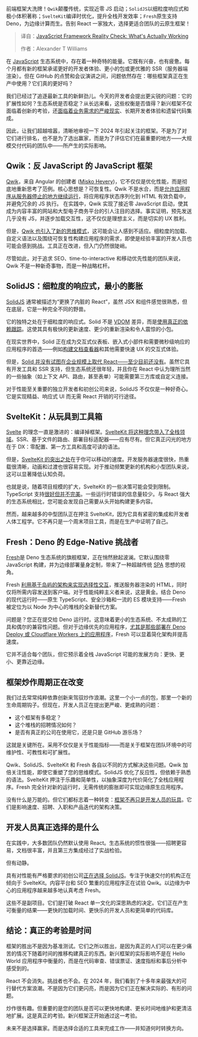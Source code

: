 
<!--
title: JavaScript框架现实检验：什么才是真正有效的
cover: https://cdn.thenewstack.io/media/2025/04/45901d99-hartono-creative-studio-juijk2d4oeu-unsplash.jpg
summary: 前端框架大洗牌！`Qwik`颠覆传统，实现近零 JS 启动；`SolidJS`以细粒度响应式和极小体积著称；`SvelteKit`编译时优化，提升全栈开发效率；`Fresh`原生支持 Deno，为边缘计算而生。告别 React 一家独大，选择更适合团队的云原生框架！
-->

前端框架大洗牌！`Qwik`颠覆传统，实现近零 JS 启动；`SolidJS`以细粒度响应式和极小体积著称；`SvelteKit`编译时优化，提升全栈开发效率；`Fresh`原生支持 Deno，为边缘计算而生。告别 React 一家独大，选择更适合团队的云原生框架！

> 译自：[JavaScript Framework Reality Check: What's Actually Working](https://thenewstack.io/javascript-framework-reality-check-whats-actually-working/)
> 
> 作者：Alexander T Williams

在 [JavaScript](https://thenewstack.io/javascript/) 生态系统中，存在着一种奇特的能量。它既有兴奋，也有疲惫。每个月都有新的框架承诺更好的开发者体验、更小的包或更优雅的 SSR（服务器端渲染）。但在 GitHub 的点赞和会议演讲之间，问题依然存在：哪些框架真正在生产中使用？它们真的更好吗？

我们已经过了追逐最新工具的新鲜劲儿。今天的开发者会提出更尖锐的问题：它的扩展性如何？生态系统是否稳定？从长远来看，这些权衡是否值得？新兴框架不仅面临着创新的考验，还[面临着业务需求的严峻现实](https://thenewstack.io/frontend-strategies-frameworks-or-pure-javascript/)、长期开发者体验和遗留代码集成。

因此，让我们超越喧嚣，清晰地审视一下 2024 年引起关注的框架。不是为了对它们进行排名，也不是为了选出赢家，而是为了评估它们在最重要的地方——大规模交付代码的团队中——所产生的实际影响。

## Qwik：反 JavaScript 的 JavaScript 框架

[Qwik](https://qwik.dev/)，来自 Angular 的创建者 ([Misko Hevery](https://www.linkedin.com/in/misko-hevery-3883b1/))，它不仅仅是优化性能，而是彻底地重新思考了范例。核心思想是？可恢复性。Qwik 不是水合，而是[允许应用程序从服务器停止的地方继续运行](https://thenewstack.io/take-a-qwik-break-from-react-with-astro/)，将应用程序状态序列化到 HTML 有效负载中，并避免冗余的 JS 执行。
在实践中，Qwik 实现了接近零 JavaScript 启动，使其成为内容丰富的网站和大型电子商务平台的引人注目的选择。事实证明，预先发送几乎没有 JS，并逐步加载交互性，这不仅仅是理想主义，而是切实的 UX 胜利。

但是，[Qwik 也引入了新的思维模式](https://www.builder.io/blog/qwik-next-leap)，这可能会让人感到不适应。细粒度的加载、自定义语法以及围绕可恢复性构建应用程序的需求，即使是经验丰富的开发人员也可能会感到挑战。工具正在改进，但入门仍然很陡峭。

尽管如此，对于追求 SEO、time-to-interactive 和移动优先性能的团队来说，Qwik 不是一种新奇事物，而是一种战略杠杆。

## SolidJS：细粒度的响应式，最小的膨胀

[SolidJS](https://www.solidjs.com/) 通常被描述为“更换了内脏的 React”，虽然 JSX 和组件感觉很熟悉，但在底层，它是一种完全不同的野兽。

它的独特之处在于细粒度的响应式。Solid 不是 [VDOM](https://www.sanity.io/glossary/virtual-dom) 差异，而是[使用真正的依赖跟踪](https://www.solidjs.com/guides/comparison)。这使其具有极快的更新速度、更少的重新渲染和令人震惊的小包。

在现实世界中，Solid 正在成为交互式仪表板、嵌入式小部件和需要微秒级响应的应用程序的首选——例如[构建文档查看器](https://www.atlantic.net/gpu-server-hosting/)和其他需要快速 UX 的交互式体验。

但是，[Solid 并没有试图在企业规模上取代 React——至少目前还没有](https://www.toptal.com/react/solidjs-vs-react)。虽然它具有开发工具和 SSR 支持，但生态系统还很年轻，并且你在 React 中认为理所当然的一些抽象（如上下文 API、路由，甚至表单）可能需要第三方库或自定义连接。

对于性能至关重要的独立开发者和初创公司来说，SolidJS 不仅仅是一种好奇心。它是实现精益、响应式 UI 而无需 React 开销的可行途径。

## SvelteKit：从玩具到工具箱

[Svelte](https://thenewstack.io/youll-write-less-code-with-svelte-5-0-promises-rich-harris/) 的理念一直是激进的：编译掉框架。[SvelteKit 将这种理念带入了全栈领域](https://cprimozic.net/blog/trying-out-sveltekit/)。SSR、基于文件的路由、部署目标适配器——应有尽有。但它真正闪光的地方在于 DX：零配置、第一方工具和高度可读的语法。

但是，[SvelteKit 的突出之处](https://thenewstack.io/rich-harris-talks-sveltekit-and-whats-next-for-svelte/)在于你可以移动的速度。开发服务器速度很快，热重载很清晰，动画和过渡也很容易实现。对于推动频繁更新的机构和小型团队来说，这可以显著降低认知负荷。

也就是说，随着项目规模的扩大，SvelteKit 的一些决策可能会受到限制。TypeScript 支持[很好但并不完美](https://svelte.dev/docs/typescript)。一些运行时错误的信息量较少。与 React 强大的生态系统相比，您可能会发现自己需要从头开始构建更多内容。

然而，越来越多的中型团队正在押注 SvelteKit，因为它具有紧密的集成和开发者人体工程学。它不再只是一个周末项目工具，而是在生产中证明了自己。

## Fresh：Deno 的 Edge-Native 挑战者

[Fresh](https://thenewstack.io/denos-fresh-uses-server-side-rendering-for-faster-apps/)是 Deno 生态系统的旗舰框架，正在悄然掀起波澜。它默认围绕零 JavaScript 构建，并为边缘部署量身定制，带来了一种超越传统 [SPA](https://thenewstack.io/spas-and-react-you-dont-always-need-server-side-rendering/) 思想的视角。

Fresh [利用基于岛屿的架构来实现选择性交互](https://fresh.deno.dev/docs/concepts/islands)，推送服务器渲染的 HTML，同时仅将所需内容发送到客户端。对于性能纯粹主义者来说，这是黄金。结合 Deno 的现代运行时——原生 TypeScript、安全沙箱和一流的 ES 模块支持——Fresh 被定位为以 Node 为中心的堆栈的全新替代方案。

问题是？您正在提交给 Deno 运行时。这意味着更小的生态系统、不太成熟的工具和偶尔的兼容性问题。但对于边缘优先的应用程序，[尤其是那些部署在 Deno Deploy 或 Cloudflare Workers 上的应用程序](https://docs.deno.com/examples/cloudflare_workers_tutorial/)，Fresh 可以显着简化架构并提高速度。

它并不适合每个团队，但它预示着全栈 JavaScript 可能的发展方向：更快、更小、更靠近边缘。

## 框架炒作周期正在改变

我们过去常常纯粹依靠创新来驾驭炒作浪潮。这里一个小一点的包，那里一个新的生命周期钩子。但现在，开发人员正在提出更严峻、更成熟的问题：

- 这个框架有多稳定？
- 这个堆栈的招聘情况如何？
- 是否有真正的公司在使用它，还是只是 GitHub 游乐场？

这就是关键所在。采用不仅仅是关于性能指标——而是关于框架在团队环境中的可维护性、可教性和可扩展性。

Qwik、SolidJS、SvelteKit 和 Fresh 各自以不同的方式解决这些问题。Qwik 加倍关注性能，即使它重塑了您的思维模式。SolidJS 优化了反应性，但依赖于熟悉的语法。SvelteKit 押注于乐趣和简单性，以抽象深度为代价简化了全栈应用程序。Fresh 完全针对新的运行时，无需传统的膨胀即可实现边缘原生应用程序。

没有什么是万能的。但它们都标志着一种转变：[框架不再只是开发人员的玩具](https://www.spicyweb.dev/the-great-gaslighting-of-the-js-age/)。它们是影响速度、招聘、入职和产品迭代的架构决策。

## 开发人员真正选择的是什么

在实践中，大多数团队仍然默认使用 React。生态系统的惯性很强——招聘更容易，文档很丰富，并且第三方集成经过了实战检验。

但有动静。

具有对性能有严格要求的初创公司[正在选择 SolidJS](https://thenewstack.io/solidjs-creator-on-confronting-web-framework-complexity/)。专注于快速交付的机构正在倾向于 SvelteKit。内容平台和 SEO 繁重的应用程序正在试验 Qwik。以边缘为中心的应用程序越来越多地认真考虑 Fresh。

这些不是副项目。它们是打破 React 单一文化的深思熟虑的决定。它们正在产生可衡量的结果——更快的加载时间、更快乐的开发人员和更简单的代码库。

## 结论：真正的考验是时间

框架的胜出不是因为基准测试。它们之所以胜出，是因为真正的人们可以在更少痛苦的情况下随着时间的推移构建真正的东西。新兴框架的实际影响不是在 Hello World 应用程序中衡量的，而是在代码审查、错误票证、速度指标和事后分析中感受到的。

React 不会消失。挑战者也不会。在 2024 年，我们看到了十多年来最强大的可行替代方案浪潮。不是因为它们更闪亮，而是因为它们正在解决实际的、有形的问题。

炒作很有趣。但重要的是您的团队是否可以更快地构建、更长时间地维护和更清洁地扩展。这是真正的考验。新兴框架正开始通过这一考验。

未来不是选择赢家。而是选择合适的工具来完成工作——并知道何时转换方向。